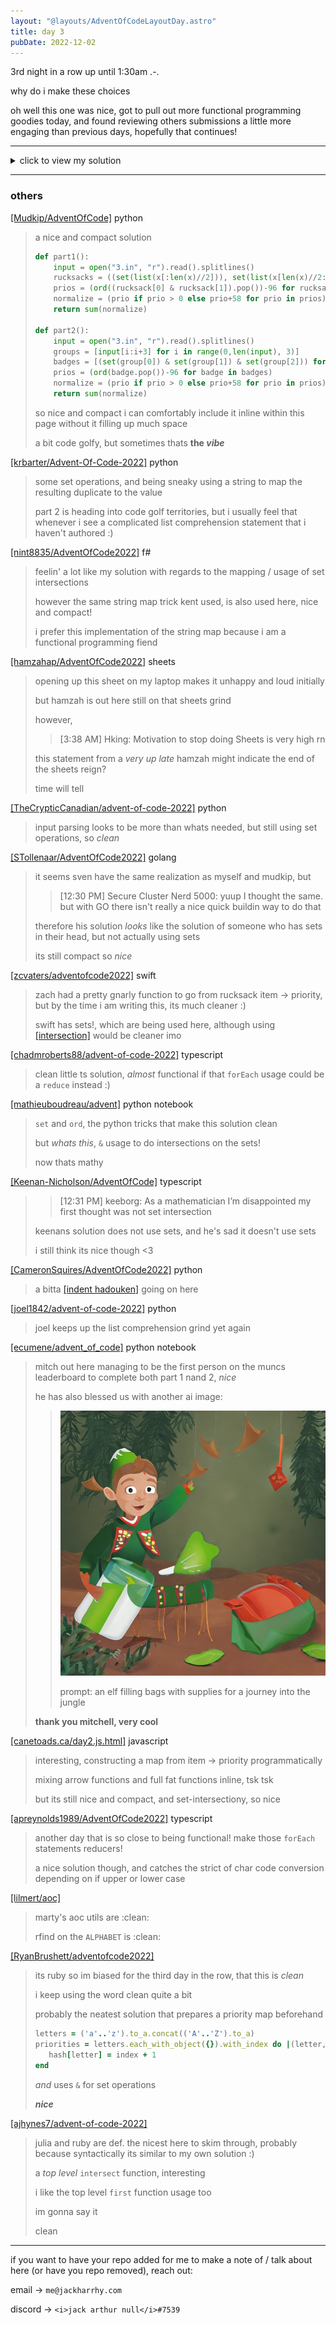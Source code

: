 ```yaml
---
layout: "@layouts/AdventOfCodeLayoutDay.astro"
title: day 3
pubDate: 2022-12-02
---
```


3rd night in a row up until 1:30am .-.

why do i make these choices

oh well this one was nice, got to pull out more functional programming goodies today,
and found reviewing others submissions a little more engaging than previous days, hopefully that continues!

---

<details>
<summary>click to view my solution</summary>

<br />

given the sample input:

```
vJrwpWtwJgWrhcsFMMfFFhFp
jqHRNqRjqzjGDLGLrsFMfFZSrLrFZsSL
PmmdzqPrVvPwwTWBwg
wMqvLMZHhHMvwLHjbvcjnnSBnvTQFn
ttgJtRGJQctTZtZT
CrZsJsPPZsGzwwsLwLmpwMDw
```

assuming `input` is the above as one big string,

```elixir
rucksacks =
  input
  |> String.split("\n", trim: true)
  |> Enum.map(&String.split(&1, "", trim: true))
```

a pretty simple input parse today, just split on newlines, and then split each string into a list of characters

```
[
  ["v", "J", "r", "w", "p", "W", "t", "w", "J", "g", "W", "r", "h", "c", "s", "F", "M", "M", "f",
   "F", "F", "h", "F", "p"],
  ["j", "q", "H", "R", "N", "q", "R", "j", "q", "z", "j", "G", "D", "L", "G", "L", "r", "s", "F",
   "M", "f", "F", "Z", "S", "r", "L", "r", "F", "Z", "s", "S", "L"],
  ["P", "m", "m", "d", "z", "q", "P", "r", "V", "v", "P", "w", "w", "T", "W", "B", "w", "g"],
  ["w", "M", "q", "v", "L", "M", "Z", "H", "h", "H", "M", "v", "w", "L", "H", "j", "b", "v", "c",
   "j", "n", "n", "S", "B", "n", "v", "T", "Q", "F", "n"],
  ["t", "t", "g", "J", "t", "R", "G", "J", "Q", "c", "t", "T", "Z", "t", "Z", "T"],
  ["C", "r", "Z", "s", "J", "s", "P", "P", "Z", "s", "G", "z", "w", "w", "s", "L", "w", "L", "m",
   "p", "w", "M", "D", "w"]
]
```

another day, another list of lists

```elixir
defmodule Rucksack do
  def item_to_priority(item) do
    item |> String.to_charlist() |> Enum.at(0) |> item_number_to_priority
  end

  def item_number_to_priority(number) when number >= 97, do: number - 96
  def item_number_to_priority(number), do: number - 38
end
```

once we find the duplicate item in the rucksack(s), we'll need to map that to some priority number

here, i go from string -> charlist -> single char, and then use some sneaky guard clauses to do
math on the single char value which maps it from its value in ascii, to the priority number

### part 1

```elixir
rucksacks
|> Enum.map(fn rucksack ->
  rucksack
  |> Enum.split(round(length(rucksack) / 2))
  |> Tuple.to_list()
  |> Enum.map(&MapSet.new(&1))
  |> Enum.reduce(&MapSet.intersection(&1, &2))
  |> Enum.at(0)
  |> Rugsack.item_to_priority()
end)
|> Enum.sum() # -> 157
```

i do a lot here

first, i want to map over each rucksack, since for part one we are concerned about splitting
up a rucksack into two chunks, and finding a duplicate between each chunk

i use `Enum.split` to split the rucksack into two chunks, which gives me a tuple, so i use
`Tuple.to_list()` to turn it back into a list i can iterate over

i then, convert each list into a `MapSet`, since i want to perform a [[set operation]](https://en.wikipedia.org/wiki/Set_(mathematics)#Basic_operations) to find the duplicate

i then reduce my list of two items down to _one_, using a reducer that passes its values to `MapSet.intersection`, which will end up only reducing once, since the first item will be the accumulator, and the second item will be the only other value the reducer handles

after this operation i am left with a single `MapSet`, with only a single value within it, the duplicate

i use `Enum.at(0)` to pluck out the single item from the `MapSet`, passing it to my utility function to convert from item -> priority number

i do this for every rucksack, and compute the sum of the list of priorities

### part 2

```elixir
rucksacks
|> Enum.chunk_every(3)
|> Enum.map(fn rucksacks ->
  rucksacks
  |> Enum.map(&MapSet.new(&1))
  |> Enum.reduce(&MapSet.intersection(&1, &2))
  |> Enum.at(0)
  |> Rugsack.item_to_priority()
end)
|> Enum.sum() # -> 70
```

this is _similar_ to the above, however, i use `Enum.chunk_every(3)` to convert
my list of rucksacks into a list of lists of rucksacks, each nested list having
a length of 3

i iterate over this list of lists, and convert each rucksack in the list of 3
to a `MapSet`, like before, but since i'm not splitting it into two, i use
`Enum.reduce` with `MapSet.intersection` again, but this time i'm reducing 3 `MapSet`s to a single `MapSet`

then, i do the same as before, pluck out the answer, get the priority, and sum everything, ezdubz

<br />

</details>

---

### others

[[Mudkip/AdventOfCode]](https://github.com/Mudkip/AdventOfCode/blob/main/2022/day3/3.py) python

> a nice and compact solution
>
> ```py
> def part1():
>     input = open("3.in", "r").read().splitlines()
>     rucksacks = ((set(list(x[:len(x)//2])), set(list(x[len(x)//2:]))) for x in input)
>     prios = (ord((rucksack[0] & rucksack[1]).pop())-96 for rucksack in rucksacks)
>     normalize = (prio if prio > 0 else prio+58 for prio in prios)
>     return sum(normalize)
> 
> def part2():
>     input = open("3.in", "r").read().splitlines()
>     groups = [input[i:i+3] for i in range(0,len(input), 3)]
>     badges = [(set(group[0]) & set(group[1]) & set(group[2])) for group in groups]
>     prios = (ord(badge.pop())-96 for badge in badges)
>     normalize = (prio if prio > 0 else prio+58 for prio in prios)
>     return sum(normalize)
> ```
>
> so nice and compact i can comfortably include it inline within this page without it filling up much space
>
> a bit code golfy, but sometimes thats **the _vibe_**

[[krbarter/Advent-Of-Code-2022]](https://github.com/krbarter/Advent-Of-Code-2022/blob/main/Day3/day3.py) python

> some set operations, and being sneaky using a string to map the resulting duplicate to the value
>
> part 2 is heading into code golf territories, but i usually feel that whenever i see a complicated list comprehension statement that i haven't authored :)

[[nint8835/AdventOfCode2022]](https://github.com/nint8835/AdventOfCode2022/blob/main/Day3/Day3.fsx) f#

> feelin' a lot like my solution with regards to the mapping / usage of set intersections
>
> however the same string map trick kent used, is also used here, nice and compact!
>
> i prefer this implementation of the string map because i am a functional programming fiend

[[hamzahap/AdventOfCode2022]](https://docs.google.com/spreadsheets/d/1FV8KutkeZDnm8LlvTgG7Rb1NuVNWjU1JIc1fMJS6wBg/edit?usp=sharing) sheets

> opening up this sheet on my laptop makes it unhappy and loud initially
>
> but hamzah is out here still on that sheets grind
>
> however,
>
> > [3:38 AM] Hking: Motivation to stop doing Sheets is very high rn
>
> this statement from a _very up late_ hamzah might indicate the end of the sheets reign?
>
> time will tell

[[TheCrypticCanadian/advent-of-code-2022]](https://github.com/TheCrypticCanadian/advent-of-code-2022/tree/main/3) python

> input parsing looks to be more than whats needed, but still using set operations, so _clean_

[[STollenaar/AdventOfCode2022]](https://github.com/STollenaar/AdventOfCode2022/blob/main/cmd/day3/main.go) golang

> it seems sven have the same realization as myself and mudkip, but
>
> > [12:30 PM] Secure Cluster Nerd 5000: yuup I thought the same. but with GO there isn't really a nice quick buildin way to do that
>
> therefore his solution _looks_ like the solution of someone who has sets in their head, but not actually using sets
>
> its still compact so  _nice_

[[zcvaters/adventofcode2022]](https://github.com/zcvaters/adventofcode2022/blob/main/day03/day03.swift) swift

> zach had a pretty gnarly function to go from rucksack item -> priority, but by the time i am writing this, its much cleaner :)
>
> swift has sets!, which are being used here, although using [[intersection]](https://developer.apple.com/documentation/swift/set/intersection(_:)-1zh8f) would be cleaner imo

[[chadmroberts88/advent-of-code-2022]](https://github.com/chadmroberts88/advent-of-code-2022/blob/main/src/day3/solutions.ts) typescript

> clean little ts solution, _almost_ functional if that `forEach` usage could be a `reduce` instead :)

[[mathieuboudreau/advent]](https://github.com/mathieuboudreau/advent/tree/main/day-03) python notebook

> `set` and `ord`, the python tricks that make this solution clean
>
> but _whats this_, `&` usage to do intersections on the sets!
>
> now thats mathy

[[Keenan-Nicholson/AdventOfCode]](https://github.com/Keenan-Nicholson/AdventOfCode/blob/main/2022/day3/day3.ts) typescript

> > [12:31 PM] keeborg: As a mathematician I’m disappointed my first thought was not set intersection
>
> keenans solution does not use sets, and he's sad it doesn't use sets
>
> i still think its nice though <3

[[CameronSquires/AdventOfCode2022]](https://github.com/CameronSquires/AdventOfCode2022/blob/main/Day3.py) python

> a bitta [[indent hadouken]](https://old.reddit.com/r/ProgrammerHumor/comments/27yykv/indent_hadouken/) going on here

[[joel1842/advent-of-code-2022]](https://github.com/joel1842/advent-of-code-2022/blob/main/day3/day3.py) python

> joel keeps up the list comprehension grind yet again

[[ecumene/advent_of_code]](https://github.com/ecumene/advent_of_code/blob/main/2022/notebooks/day3.ipynb) python notebook

> mitch out here managing to be the first person on the muncs leaderboard to complete both part 1 nand 2, _nice_
>
> he has also blessed us with another ai image:
>
> > <img class="small-image" src="https://raw.githubusercontent.com/ecumene/advent_of_code/1b901efb90ef9647a6e8c0feda84f307ea091cd8/2022/notebooks/images/day3.jpeg" />
> >
> > prompt: an elf filling bags with supplies for a journey into the jungle
>
> **thank you mitchell, very cool**

[[canetoads.ca/day2.js.html]](https://canetoads.ca/day3.js.html) javascript

> interesting, constructing a map from item -> priority programmatically
>
> mixing arrow functions and full fat functions inline, tsk tsk
>
> but its still nice and compact, and set-intersectiony, so nice

[[apreynolds1989/AdventOfCode2022]](https://github.com/apreynolds1989/AdventOfCode2022/blob/main/src/Day3/index.ts) typescript

> another day that is so close to being functional! make those `forEach` statements reducers!
>
> a nice solution though, and catches the strict of char code conversion depending on if upper or lower case

[[lilmert/aoc]](https://github.com/lilmert/aoc/blob/main/src/years/y22/d3.rs)

> marty's aoc utils are :clean:
>
> rfind on the `ALPHABET` is :clean:
>
> 

[[RyanBrushett/adventofcode2022]](https://github.com/RyanBrushett/adventofcode2022/tree/main/day3)

> its ruby so im biased for the third day in the row, that this is _clean_
>
> i keep using the word clean quite a bit
>
> probably the neatest solution that prepares a priority map beforehand
>
> ```ruby
> letters = ('a'..'z').to_a.concat(('A'..'Z').to_a)
> priorities = letters.each_with_object({}).with_index do |(letter, hash), index|
>    hash[letter] = index + 1
> end
> ```
>
> _and_ uses `&` for set operations
>
> **_nice_**

[[ajhynes7/advent-of-code-2022]](https://github.com/ajhynes7/advent-of-code-2022/blob/main/days/03.jl)

> julia and ruby are def. the nicest here to skim through, probably because syntactically its similar to my own solution :)
>
> a _top level_ `intersect` function, interesting
>
> i like the top level `first` function usage too
>
> im gonna say it
>
> clean

---

if you want to have your repo added for me to make a note of / talk about here (or have you repo removed), reach out:

email -> `me@jackharrhy.com`

discord -> `<i>jack arthur null</i>#7539`
